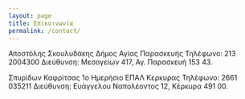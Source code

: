 ```yaml
---
layout: page
title: Επικοινωνία
permalink: /contact/
---
```

Αποστόλης Σκουλυδάκης
Δήμος Αγίας Παρασκευής
Τηλέφωνο: 213 2004300
Διεύθυνση: Μεσογείων 417, Αγ. Παρασκευή 153 43.


Σπυρίδων Καφρίτσας
1ο Ημερήσιο ΕΠΑΛ Κερκυρας
Τηλέφωνο: 2661 035211
Διεύθυνση: Ευάγγελου Ναπολέοντος 12, Κέρκυρα 491 00.
